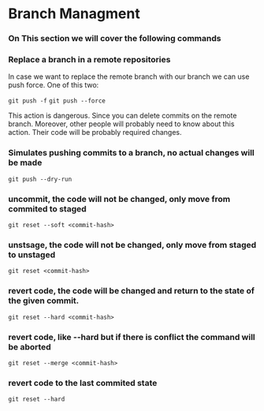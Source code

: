 # Branch Managment

### On This section we will cover the following commands


### Replace a branch in a remote repositories
In case we want to replace the remote branch with our branch we can use push force.
One of this two:

` git push -f `
` git push --force `

This action is dangerous. Since you can delete commits on the remote branch.
Moreover, other people will probably need to know about this action. Their code will be probably required changes.

### Simulates pushing commits to a branch, no actual changes will be made

` git push --dry-run `

### uncommit, the code will not be changed, only move from commited to staged

` git reset --soft <commit-hash> `

### unstsage, the code will not be changed, only move from staged to unstaged

` git reset <commit-hash> `

### revert code, the code will be changed and return to the state of the given commit. 

` git reset --hard <commit-hash> `

### revert code, like --hard but if there is conflict the command will be aborted

` git reset --merge <commit-hash> `

### revert code to the last commited state

` git reset --hard `